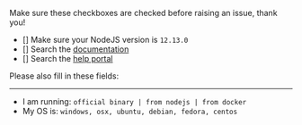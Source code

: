 Make sure these checkboxes are checked before raising an issue, thank you!

- [] Make sure your NodeJS version is `12.13.0`
- [] Search the [documentation](https://botpress.com/docs)
- [] Search the [help portal](https://forum.botpress.com/)

Please also fill in these fields:

---

- I am running: `official binary | from nodejs | from docker`
- My OS is: `windows, osx, ubuntu, debian, fedora, centos`
